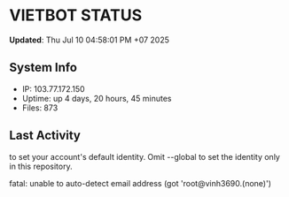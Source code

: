 # VIETBOT STATUS
**Updated**: Thu Jul 10 04:58:01 PM +07 2025

## System Info
- IP: 103.77.172.150
- Uptime: up 4 days, 20 hours, 45 minutes
- Files: 873

## Last Activity

to set your account's default identity.
Omit --global to set the identity only in this repository.

fatal: unable to auto-detect email address (got 'root@vinh3690.(none)')
